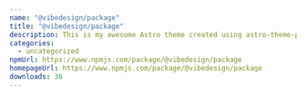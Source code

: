 ```yaml
---
name: "@vibedesign/package"
title: "@vibedesign/package"
description: This is my awesome Astro theme created using astro-theme-provider!
categories:
  - uncategorized
npmUrl: https://www.npmjs.com/package/@vibedesign/package
homepageUrl: https://www.npmjs.com/package/@vibedesign/package
downloads: 36
---
```

